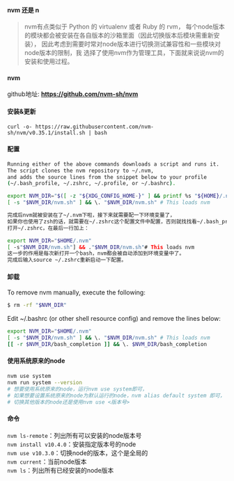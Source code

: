 #### nvm 还是 n
> nvm有点类似于 Python 的 virtualenv 或者 Ruby 的 rvm，
> 每个node版本的模块都会被安装在各自版本的沙箱里面（因此切换版本后模块需重新安装），
> 因此考虑到需要时常对node版本进行切换测试兼容性和一些模块对node版本的限制，我
> 选择了使用nvm作为管理工具，下面就来说说nvm的安装和使用过程。

#### nvm
github地址: **https://github.com/nvm-sh/nvm**
#### 安装&更新
`curl -o- https://raw.githubusercontent.com/nvm-sh/nvm/v0.35.1/install.sh | bash`

#### 配置
``` bash
Running either of the above commands downloads a script and runs it. 
The script clones the nvm repository to ~/.nvm, 
and adds the source lines from the snippet below to your profile 
(~/.bash_profile, ~/.zshrc, ~/.profile, or ~/.bashrc).

export NVM_DIR="$([ -z "${XDG_CONFIG_HOME-}" ] && printf %s "${HOME}/.nvm" || printf %s "${XDG_CONFIG_HOME}/nvm")"
[ -s "$NVM_DIR/nvm.sh" ] && \. "$NVM_DIR/nvm.sh" # This loads nvm

完成后nvm就被安装在了~/.nvm下啦，接下来就需要配一下环境变量了，
如果你也使用了zsh的话，就需要在~/.zshrc这个配置文件中配置，否则就找找看~/.bash_profile或者~/.profile吧。
打开~/.zshrc，在最后一行加上：

export NVM_DIR="$HOME/.nvm"
[ -s"$NVM_DIR/nvm.sh"] && ."$NVM_DIR/nvm.sh"# This loads nvm
这一步的作用是每次新打开一个bash，nvm都会被自动添加到环境变量中了。
完成后输入source ~/.zshrc重新启动一下配置。
```

#### 卸载
To remove nvm manually, execute the following:
```bash
$ rm -rf "$NVM_DIR"
```
Edit ~/.bashrc (or other shell resource config) and remove the lines below:
```bash
export NVM_DIR="$HOME/.nvm"
[ -s "$NVM_DIR/nvm.sh" ] && \. "$NVM_DIR/nvm.sh" # This loads nvm
[[ -r $NVM_DIR/bash_completion ]] && \. $NVM_DIR/bash_completion
```

#### 使用系统原来的node
```bash
nvm use system
nvm run system --version
# 想要使用系统原来的node，运行nvm use system即可，
# 如果想要设置系统原来的node为默认运行的node，nvm alias default system 即可，
# 切换其他版本的node还是使用nvm use <版本号>
```

#### 命令

`nvm ls-remote`：列出所有可以安装的node版本号  
`nvm install v10.4.0`：安装指定版本号的node  
`nvm use v10.3.0`：切换node的版本，这个是全局的  
`nvm current`：当前node版本  
`nvm ls`：列出所有已经安装的node版本  
